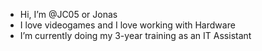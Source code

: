 - Hi, I’m @JC05 or Jonas
- I love videogames and I love working with Hardware
- I’m currently doing my 3-year training as an IT Assistant

<!---
jonascool05/jonascool05 is a ✨ special ✨ repository because its `README.md` (this file) appears on your GitHub profile.
You can click the Preview link to take a look at your changes.
--->
